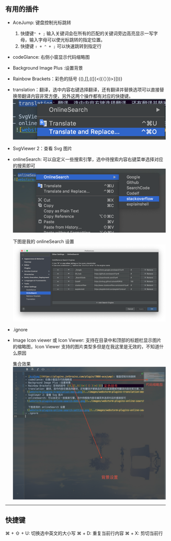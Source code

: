 ## 有用的插件
- AceJump: 键盘控制光标跳转
  1. 快捷键`⌃ + ;` 输入关键词会在所有的匹配的关键词旁边高亮显示一写字母，输入字母可以使光标跳转的指定位置。
  2. 快捷键 `⇧ + ⌃ + ;` 可以快速跳转到指定行
- codeGlance: 右侧小窗显示代码缩略图
- Background Image Plus :设置背景
- Rainbow Brackets：彩色的括号 {(),[],(([{<({（）})>}]))}
- translation：翻译，选中内容右键选择翻译，还有翻译并替换选项可以直接替换带翻译内容非常方便，另外这两个操作都有对应的快捷键。
 ![webstorm-plugins-translation-menu.png](../images/webstorm-plugins-translation-menu.png)
- SvgViewer 2：查看 Svg 图片
- onlineSearch: 可以自定义一些搜索引擎，选中待搜索内容右键菜单选择对应的搜索即可
 ![webstorm-plugins-online-search-memu.png](../images/webstorm-plugins-online-search-memu.png)

  下图是我的 onlineSearch 设置
 ![webstorm-plugins-online-search-setting.png](../images/webstorm-plugins-online-search-setting.png)
- .ignore 
- Image Icon viewer 或 Icon Viewer: 支持在目录中和顶部的标题栏显示图片的缩略图，Icon Viewer 支持的图片类型多但是在我这里是无效的，不知道什么原因

  集合效果
  ![webstorm-plugins-several](../images/webstorm-plugins-several.png)

***

## 快捷键

⌘ + ⇧ + U: 切换选中英文的大小写
⌘ + D: 重复当前行内容
⌘ + X: 剪切当前行
